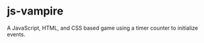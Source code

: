 js-vampire
==========

A JavaScript, HTML, and CSS based game using a timer counter to initialize events.
